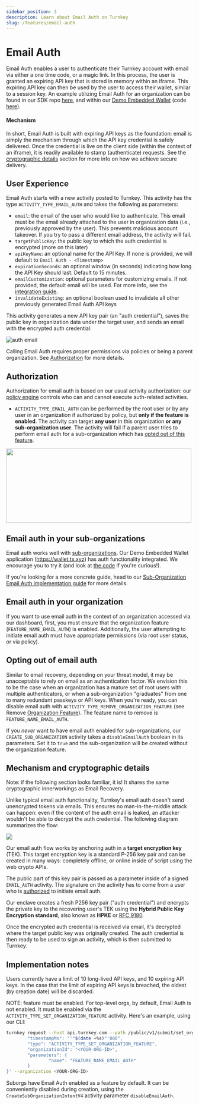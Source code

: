 ```yaml
---
sidebar_position: 3
description: Learn about Email Auth on Turnkey
slug: /features/email-auth
---
```


# Email Auth

Email Auth enables a user to authenticate their Turnkey account with email via either a one time code, or a magic link. In this process, the user is granted an expiring API key that is stored in memory within an iframe. This expiring API key can then be used by the user to access their wallet, similar to a session key. An example utilizing Email Auth for an organization can be found in our SDK repo [here](https://github.com/tkhq/sdk/tree/main/examples/email-auth), and within our [Demo Embedded Wallet](https://wallet.tx.xyz) (code [here](https://github.com/tkhq/demo-embedded-wallet/blob/942ccc97de7f9289892b1714b10f3a21afec71b3/src/providers/auth-provider.tsx#L119-L177)).

#### Mechanism

In short, Email Auth is built with expiring API keys as the foundation: email is simply the mechanism through which the API key credential is safely delivered. Once the credential is live on the client side (within the context of an iframe), it is readily available to stamp (authenticate) requests. See the [cryptographic details](#mechanism-and-cryptographic-details) section for more info on how we achieve secure delivery.

## User Experience

Email Auth starts with a new activity posted to Turnkey. This activity has the type `ACTIVITY_TYPE_EMAIL_AUTH` and takes the following as parameters:

- `email`: the email of the user who would like to authenticate. This email must be the email already attached to the user in organization data (i.e., previously approved by the user). This prevents malicious account takeover. If you try to pass a different email address, the activity will fail.
- `targetPublicKey`: the public key to which the auth credential is encrypted (more on this later)
- `apiKeyName`: an optional name for the API Key. If none is provided, we will default to `Email Auth - <Timestamp>`
- `expirationSeconds`: an optional window (in seconds) indicating how long the API Key should last. Default to 15 minutes.
- `emailCustomization`: optional parameters for customizing emails. If not provided, the default email will be used. For more info, see the [integration guide](/embedded-wallets/sub-organization-auth#email-customization).
- `invalidateExisting`: an optional boolean used to invalidate all other previously generated Email Auth API keys

This activity generates a new API key pair (an "auth credential"), saves the public key in organization data under the target user, and sends an email with the encrypted auth credential:

<p style={{ textAlign: "center" }}>
    <img
        src="/img/auth_email.png"
        alt="auth email"
        style={{ width: 420 }}
    />
</p>

Calling Email Auth requires proper permissions via policies or being a parent organization. See [Authorization](#authorization) for more details.

## Authorization

Authorization for email auth is based on our usual activity authorization: our [policy engine](/concepts/policies/overview) controls who can and cannot execute auth-related activities.

- `ACTIVITY_TYPE_EMAIL_AUTH` can be performed by the root user or by any user in an organization if authorized by policy, but **only if the feature is enabled**. The activity can target **any user** in this organization **or any sub-organization user**. The activity will fail if a parent user tries to perform email auth for a sub-organization which has [opted out of this feature](#opting-out-of-email-auth).

<p style={{textAlign: 'center'}}>
    <img src="/img/diagrams/email_auth_authorization.png" width="500" height="200"/>
</p>

## Email auth in your sub-organizations

Email auth works well with [sub-organizations](/concepts/sub-organizations). Our Demo Embedded Wallet application (https://wallet.tx.xyz) has auth functionality integrated. We encourage you to try it (and look at [the code](https://github.com/tkhq/demo-embedded-wallet) if you're curious!).

If you're looking for a more concrete guide, head to our [Sub-Organization Email Auth implementation guide](/embedded-wallets/sub-organization-auth) for more details.

## Email auth in your organization

If you want to use email auth in the context of an organization accessed via our dashboard, first, you must ensure that the organization feature (`FEATURE_NAME_EMAIL_AUTH`) is enabled. Additionally, the user attempting to initiate email auth must have appropriate permissions (via root user status, or via policy).

## Opting out of email auth

Similar to email recovery, depending on your threat model, it may be unacceptable to rely on email as an authentication factor. We envision this to be the case when an organization has a mature set of root users with multiple authenticators, or when a sub-organization "graduates" from one to many redundant passkeys or API keys. When you're ready, you can disable email auth with `ACTIVITY_TYPE_REMOVE_ORGANIZATION_FEATURE` (see Remove [Organization Feature](/api#tag/Features/operation/RemoveOrganizationFeature)). The feature name to remove is `FEATURE_NAME_EMAIL_AUTH`.

If you _never_ want to have email auth enabled for sub-organizations, our `CREATE_SUB_ORGANIZATION` activity takes a `disableEmailAuth` boolean in its parameters. Set it to `true` and the sub-organization will be created without the organization feature.

## Mechanism and cryptographic details

Note: if the following section looks familiar, it is! It shares the same cryptographic innerworkings as Email Recovery.

Unlike typical email auth functionality, Turnkey's email auth doesn't send unencrypted tokens via emails. This ensures no man-in-the-middle attack can happen: even if the content of the auth email is leaked, an attacker wouldn't be able to decrypt the auth credential. The following diagram summarizes the flow:

<img src="/img/email_auth_cryptography.png" />

Our email auth flow works by anchoring auth in a **target encryption key** (TEK). This target encryption key is a standard P-256 key pair and can be created in many ways: completely offline, or online inside of script using the web crypto APIs.

The public part of this key pair is passed as a parameter inside of a signed `EMAIL_AUTH` activity. The signature on the activity has to come from a user who is [authorized](#authorization) to initiate email auth.

Our enclave creates a fresh P256 key pair ("auth credential") and encrypts the private key to the recovering user's TEK using the **Hybrid Public Key Encryption standard**, also known as **HPKE** or [RFC 9180](https://datatracker.ietf.org/doc/rfc9180/).

Once the encrypted auth credential is received via email, it's decrypted where the target public key was originally created. The auth credential is then ready to be used to sign an activity, which is then submitted to Turnkey.

## Implementation notes

Users currently have a limit of 10 long-lived API keys, and 10 expiring API keys. In the case that the limit of expiring API keys is breached, the oldest (by creation date) will be discarded.

NOTE: feature must be enabled. For top-level orgs, by default, Email Auth is not enabled. It must be enabled via the `ACTIVITY_TYPE_SET_ORGANIZATION_FEATURE` activity. Here's an example, using our CLI:

```sh
turnkey request --host api.turnkey.com --path /public/v1/submit/set_organization_feature --body '{
        "timestampMs": "'"$(date +%s)"'000",
        "type": "ACTIVITY_TYPE_SET_ORGANIZATION_FEATURE",
        "organizationId": "<YOUR-ORG-ID>",
        "parameters": {
                "name": "FEATURE_NAME_EMAIL_AUTH"
        }
}' --organization <YOUR-ORG-ID>
```

Suborgs have Email Auth enabled as a feature by default. It can be conveniently disabled during creation, using the `CreateSubOrganizationIntentV4` activity parameter `disableEmailAuth`.
